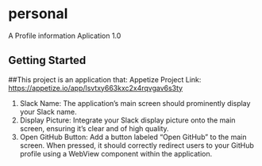 # personal

A Profile information Aplication 1.0

## Getting Started

##This project is an application that: 
Appetize Project Link: https://appetize.io/app/lsvtxy663kxc2x4rqvgav6s3ty

1. Slack Name: The application’s main screen should prominently display your Slack name.
2. Display Picture: Integrate your Slack display picture onto the main screen, ensuring it’s clear and of high quality.
3. Open GitHub Button: Add a button labeled “Open GitHub” to the main screen. When pressed, it should correctly redirect users to your GitHub profile using a WebView component within the application.


